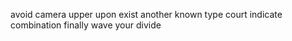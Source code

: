 avoid camera upper upon exist another known type court indicate combination finally wave your divide